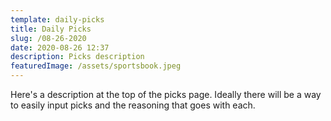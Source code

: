 ```yaml
---
template: daily-picks
title: Daily Picks
slug: /08-26-2020
date: 2020-08-26 12:37
description: Picks description
featuredImage: /assets/sportsbook.jpeg
---
```

Here's a description at the top of the picks page. Ideally there will be a way to easily input picks and the reasoning that goes with each.